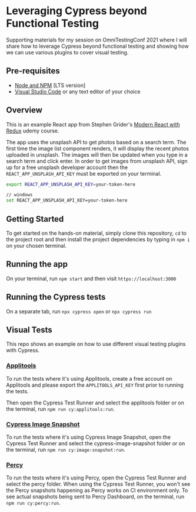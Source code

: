 # Leveraging Cypress beyond Functional Testing

Supporting materials for my session on OmniTestingConf 2021 where I will share how to leverage Cypress beyond functional testing and showing how we can use various plugins to cover visual testing.

## Pre-requisites

- [Node and NPM](https://nodejs.org/en/download/) [LTS version]
- [Visual Studio Code](https://code.visualstudio.com/download) or any text editor of your choice
## Overview

This is an example React app from Stephen Grider's [Modern React with Redux](https://www.udemy.com/course/react-redux/) udemy course.

The app uses the unsplash API to get photos based on a search term. The first time the image list component renders, it will display the recent photos uploaded in unsplash. The images will then be updated when you type in a search term and click enter. In order to get images from unsplash API, sign up for a free unsplash developer account then the `REACT_APP_UNSPLASH_API_KEY` must be exported on your terminal.

```bash
export REACT_APP_UNSPLASH_API_KEY=your-token-here

// windows
set REACT_APP_UNSPLASH_API_KEY=your-token-here
```
## Getting Started

To get started on the hands-on material, simply clone this repository, `cd` to the project root and then install the project dependencies by typing in `npm i` on your chosen terminal.
## Running the app

On your terminal, run `npm start` and then visit `https://localhost:3000`

## Running the Cypress tests

On a separate tab, run `npx cypress open` or `npx cypress run`

## Visual Tests

This repo shows an example on how to use different visual testing plugins with Cypress. 

### [Applitools](http://applitools.com/)

To run the tests where it's using Applitools, create a free account on Applitools and please export the `APPLITOOLS_API_KEY` first prior to running the tests.

Then open the Cypress Test Runner and select the applitools folder or on the terminal, run `npm run cy:applitools:run`.

### [Cypress Image Snapshot](https://github.com/jaredpalmer/cypress-image-snapshot)

To run the tests where it's using Cypress Image Snapshot, open the Cypress Test Runner and select the cypress-image-snapshot folder or on the terminal, run `npm run cy:image:snapshot:run`.

### [Percy](https://percy.io/)

To run the tests where it's using Percy, open the Cypress Test Runner and select the percy folder. When using the Cypress Test Runner, you won't see the Percy snapshots happening as Percy works on CI environment only. To see actual snapshots being sent to Percy Dashboard, on the terminal, run `npm run cy:percy:run`.